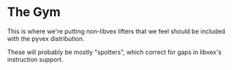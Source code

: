 # The Gym

This is where we're putting non-libvex lifters that we feel should be included with the pyvex distribution.

These will probably be mostly "spotters", which correct for gaps in libvex's instruction support.


